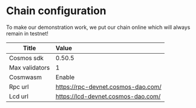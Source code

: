 # Chain configuration

To make our demonstration work, we put our chain online which will always remain in testnet!
 
 
| Title       |      Value      |
| ------------- | :----------- |
| Cosmos sdk      | 0.50.5 |
| Max validators      | 1 |
| Cosmwasm      |   Enable    |
| Rpc url |   https://rpc-devnet.cosmos-dao.com/    |
| Lcd url |   https://lcd-devnet.cosmos-dao.com/    |

 
